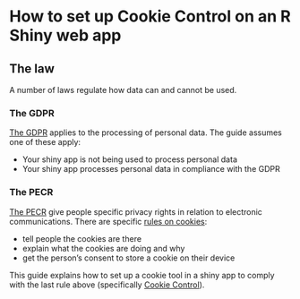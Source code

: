 # How to set up Cookie Control on an R Shiny web app

## The law
A number of laws regulate how data can and cannot be used.

### The GDPR
[The GDPR](https://ico.org.uk/for-organisations/guide-to-data-protection/guide-to-the-general-data-protection-regulation-gdpr/key-definitions/what-is-personal-data/) applies to the processing of personal data. The guide assumes one of these apply:

- Your shiny app is not being used to process personal data
- Your shiny app processes personal data in compliance with the GDPR

### The PECR

[The PECR](https://ico.org.uk/for-organisations/guide-to-pecr/) give people specific privacy rights in relation to electronic communications. There are specific [rules on cookies](https://ico.org.uk/for-organisations/guide-to-pecr/cookies-and-similar-technologies/):

- tell people the cookies are there
- explain what the cookies are doing and why
- get the person’s consent to store a cookie on their device

This guide explains how to set up a cookie tool in a shiny app to comply with the last rule above (specifically [Cookie Control](https://www.civicuk.com/cookie-control/)).
